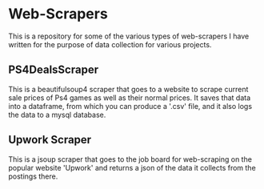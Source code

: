 # Web-Scrapers
This is a repository for some of the various types of web-scrapers I have written for the purpose of data collection for various projects.

## PS4DealsScraper
This is a beautifulsoup4 scraper that goes to a website to scrape current sale prices of Ps4 games as well as their normal prices. It saves that data into a dataframe, from which you can produce a '.csv' file, and it also logs the data to a mysql database.

## Upwork Scraper
This is a jsoup scraper that goes to the job board for web-scraping on the popular website 'Upwork' and returns a json of the data it collects from the postings there.
